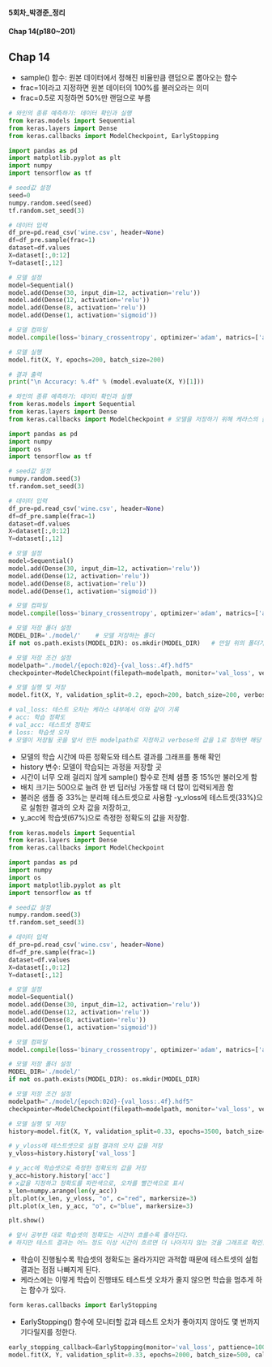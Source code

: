 #### 5회차_박경준_정리
#### Chap 14(p180~201)

## **Chap 14**
- sample() 함수: 원본 데이터에서 정해진 비율만큼 랜덤으로 뽑아오는 함수
- frac=1이라고 지정하면 원본 데이터의 100%를 불러오라는 의미
- frac=0.5로 지정하면 50%만 랜덤으로 부름

```python
# 와인의 종류 예측하기: 데이터 확인과 실행
from keras.models import Sequential
from keras.layers import Dense
from keras.callbacks import ModelCheckpoint, EarlyStopping

import pandas as pd
import matplotlib.pyplot as plt
import numpy
import tensorflow as tf

# seed값 설정
seed=0
numpy.random.seed(seed)
tf.random.set_seed(3)

# 데이터 입력
df_pre=pd.read_csv('wine.csv', header=None)
df=df_pre.sample(frac=1)
dataset=df.values
X=dataset[:,0:12]
Y=dataset[:,12]

# 모델 설정
model=Sequential()
model.add(Dense(30, input_dim=12, activation='relu'))
model.add(Dense(12, activation='relu'))
model.add(Dense(8, activation='relu'))
model.add(Dense(1, activation='sigmoid'))

# 모델 컴파일
model.compile(loss='binary_crossentropy', optimizer='adam', matrics=['accuracy'])

# 모델 실행
model.fit(X, Y, epochs=200, batch_size=200)

# 결과 출력
print("\n Accuracy: %.4f" % (model.evaluate(X, Y)[1]))
```
```python
# 와인의 종류 예측하기: 데이터 확인과 실행
from keras.models import Sequential
from keras.layers import Dense
from keras.callbacks import ModelCheckpoint	# 모델을 저장하기 위해 케라스의 콜백 함수 중 이 함수를 불러옴

import pandas as pd
import numpy
import os
import tensorflow as tf

# seed값 설정
numpy.random.seed(3)
tf.random.set_seed(3)

# 데이터 입력
df_pre=pd.read_csv('wine.csv', header=None)
df=df_pre.sample(frac=1)
dataset=df.values
X=dataset[:,0:12]
Y=dataset[:,12]

# 모델 설정
model=Sequential()
model.add(Dense(30, input_dim=12, activation='relu'))
model.add(Dense(12, activation='relu'))
model.add(Dense(8, activation='relu'))
model.add(Dense(1, activation='sigmoid'))

# 모델 컴파일
model.compile(loss='binary_crossentropy', optimizer='adam', matrics=['accuracy'])

# 모델 저장 폴더 설정
MODEL_DIR='./model/'	# 모델 저장하는 폴더
if not os.path.exists(MODEL_DIR): os.mkdir(MODEL_DIR)	# 만일 위의 폴더가 존재하지 않으면 이 이름의 폴더를 만들어 줌

# 모델 저장 조건 설정
modelpath="./model/{epoch:02d}-{val_loss:.4f}.hdf5"
checkpointer=ModelCheckpoint(filepath=modelpath, monitor='val_loss', verbose=1, save_best_only=True)

# 모델 실행 및 저장
model.fit(X, Y, validation_split=0.2, epoch=200, batch_size=200, verbose=0, callbacks=[checkpointer])

# val_loss: 테스트 오차는 케라스 내부에서 이와 같이 기록
# acc: 학습 정확도
# val_acc: 테스트셋 정확도
# loss: 학습셋 오차
# 모델이 저장될 곳을 앞서 만든 modelpath로 지정하고 verbose의 값을 1로 정하면 해당 함수의 진행 사항이 출력되고, 0으로 정하면 출력되지 않는다.
```
- 모델의 학습 시간에 따른 정확도와 테스트 결과를 그래프를 통해 확인
- history 변수: 모델이 학습되는 과정을 저장할 곳
- 시간이 너무 오래 걸리지 않게 sample() 함수로 전체 샘플 중 15%만 불러오게 함
- 배치 크기는 500으로 늘려 한 번 딥러닝 가동할 때 더 많이 입력되게끔 함
- 불러온 샘플 중 33%는 분리해 테스트셋으로 사용함
 -y_vloss에 테스트셋(33%)으로 실험한 결과의 오차 값을 저장하고,
- y_acc에 학습셋(67%)으로 측정한 정확도의 값을 저장함.
```python
from keras.models import Sequential
from keras.layers import Dense
from keras.callbacks import ModelCheckpoint

import pandas as pd
import numpy
import os
import matplotlib.pyplot as plt
import tensorflow as tf

# seed값 설정
numpy.random.seed(3)
tf.random.set_seed(3)

# 데이터 입력
df_pre=pd.read_csv('wine.csv', header=None)
df=df_pre.sample(frac=1)
dataset=df.values
X=dataset[:,0:12]
Y=dataset[:,12]

# 모델 설정
model=Sequential()
model.add(Dense(30, input_dim=12, activation='relu'))
model.add(Dense(12, activation='relu'))
model.add(Dense(8, activation='relu'))
model.add(Dense(1, activation='sigmoid'))

# 모델 컴파일
model.compile(loss='binary_crossentropy', optimizer='adam', matrics=['accuracy'])

# 모델 저장 폴더 설정
MODEL_DIR='./model/'
if not os.path.exists(MODEL_DIR): os.mkdir(MODEL_DIR)

# 모델 저장 조건 설정
modelpath="./model/{epoch:02d}-{val_loss:.4f}.hdf5"
checkpointer=ModelCheckpoint(filepath=modelpath, monitor='val_loss', verbose=1, save_best_only=True)

# 모델 실행 및 저장
history=model.fit(X, Y, validation_split=0.33, epochs=3500, batch_size=500)

# y_vloss에 테스트셋으로 실험 결과의 오차 값을 저장
y_vloss=history.history['val_loss']

# y_acc에 학습셋으로 측정한 정확도의 값을 저장
y_acc=history.history['acc']
# x값을 지정하고 정확도를 파란색으로, 오차를 빨간색으로 표시
x_len=numpy.arange(len(y_acc))
plt.plot(x_len, y_vloss, "o", c="red", markersize=3)
plt.plot(x_len, y_acc, "o", c="blue", markersize=3)

plt.show()

# 앞서 공부한 대로 학습셋의 정확도는 시간이 흐를수록 좋아진다.
# 하지만 테스트 결과는 어느 정도 이상 시간이 흐르면 더 나아지지 않는 것을 그래프로 확인할 수 있다.
```
- 학습이 진행될수록 학습셋의 정확도는 올라가지만 과적합 때문에 테스트셋의 실험 결과는 점점 나빠지게 된다.
- 케라스에는 이렇게 학습이 진행돼도 테스트셋 오차가 줄지 않으면 학습을 멈추게 하는 함수가 있다.
```python
form keras.callbacks import EarlyStopping
```
- EarlyStopping() 함수에 모니터할 값과 테스트 오차가 좋아지지 않아도 몇 번까지 기다릴지를 정한다.
```python
early_stopping_callback=EarlyStopping(monitor='val_loss', pattience=100)
model.fit(X, Y, validation_split=0.33, epochs=2000, batch_size=500, callbacks=[early_stopping_callback])
```
